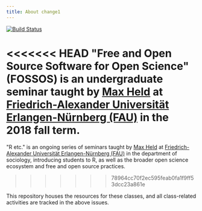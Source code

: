 ```yaml
---
title: About change1
---
```


[![Build Status](https://travis-ci.com/soztag/fossos.svg?branch=master)](https://travis-ci.com/soztag/fossos)

<<<<<<< HEAD
"Free and Open Source Software for Open Science" (FOSSOS) is an undergraduate seminar taught by [Max Held](http://www.maxheld.de) at [Friedrich-Alexander Universität Erlangen-Nürnberg (FAU)](https://www.fau.de) in the 2018 fall term.
=======
"R etc." is an ongoing series of seminars taught by [Max Held](http://www.maxheld.de) at [Friedrich-Alexander Universität Erlangen-Nürnberg (FAU)](https://www.fau.de) in the department of sociology, introducing students to R, as well as the broader open science ecosystem and free and open source practices.
>>>>>>> 78964cc70f2ec595feab0fa1f9ff53dcc23a861e

This repository houses the resources for these classes, and all class-related activities are tracked in the above issues.
